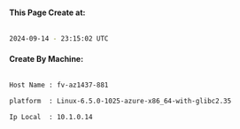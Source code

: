 
   
#### This Page Create at:

```bash

2024-09-14 - 23:15:02 UTC

```

#### Create By Machine:

```bash

Host Name : fv-az1437-881

platform  : Linux-6.5.0-1025-azure-x86_64-with-glibc2.35

Ip Local  : 10.1.0.14

```

